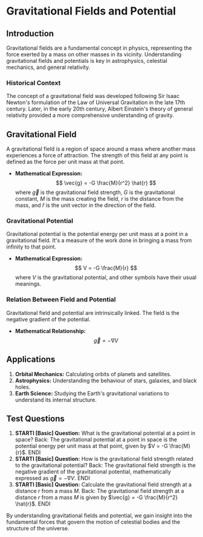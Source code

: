 # Gravitational Fields and Potential

## Introduction
Gravitational fields are a fundamental concept in physics, representing the force exerted by a mass on other masses in its vicinity. Understanding gravitational fields and potentials is key in astrophysics, celestial mechanics, and general relativity.

### Historical Context
The concept of a gravitational field was developed following Sir Isaac Newton's formulation of the Law of Universal Gravitation in the late 17th century. Later, in the early 20th century, Albert Einstein's theory of general relativity provided a more comprehensive understanding of gravity.

## Gravitational Field
A gravitational field is a region of space around a mass where another mass experiences a force of attraction. The strength of this field at any point is defined as the force per unit mass at that point.

- **Mathematical Expression:** 
  $$ \vec{g} = -G \frac{M}{r^2} \hat{r} $$
  where $\vec{g}$ is the gravitational field strength, $G$ is the gravitational constant, $M$ is the mass creating the field, $r$ is the distance from the mass, and $\hat{r}$ is the unit vector in the direction of the field.

### Gravitational Potential
Gravitational potential is the potential energy per unit mass at a point in a gravitational field. It's a measure of the work done in bringing a mass from infinity to that point.

- **Mathematical Expression:** 
  $$ V = -G \frac{M}{r} $$
  where $V$ is the gravitational potential, and other symbols have their usual meanings.

### Relation Between Field and Potential
Gravitational field and potential are intrinsically linked. The field is the negative gradient of the potential.

- **Mathematical Relationship:** 
  $$ \vec{g} = -\nabla V $$

## Applications
1. **Orbital Mechanics:** Calculating orbits of planets and satellites.
2. **Astrophysics:** Understanding the behaviour of stars, galaxies, and black holes.
3. **Earth Science:** Studying the Earth's gravitational variations to understand its internal structure.

## Test Questions
1. **STARTI [Basic] Question:** What is the gravitational potential at a point in space? Back: The gravitational potential at a point in space is the potential energy per unit mass at that point, given by $V = -G \frac{M}{r}$. ENDI
2. **STARTI [Basic] Question:** How is the gravitational field strength related to the gravitational potential? Back: The gravitational field strength is the negative gradient of the gravitational potential, mathematically expressed as $\vec{g} = -\nabla V$. ENDI
3. **STARTI [Basic] Question:** Calculate the gravitational field strength at a distance $r$ from a mass $M$. Back: The gravitational field strength at a distance $r$ from a mass $M$ is given by $\vec{g} = -G \frac{M}{r^2} \hat{r}$. ENDI

By understanding gravitational fields and potential, we gain insight into the fundamental forces that govern the motion of celestial bodies and the structure of the universe.